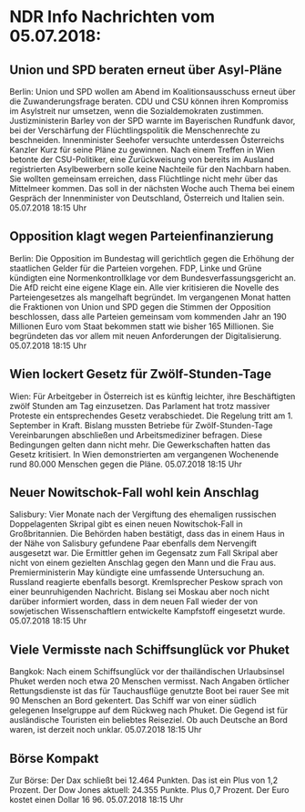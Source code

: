 # NDR Info Nachrichten vom 05.07.2018:


## Union und SPD beraten erneut über Asyl-Pläne
Berlin: Union und SPD wollen am Abend im Koalitionsausschuss erneut über die Zuwanderungsfrage beraten. CDU und CSU können ihren Kompromiss im Asylstreit nur umsetzen, wenn die Sozialdemokraten zustimmen. Justizministerin Barley von der SPD warnte im Bayerischen Rundfunk davor, bei der Verschärfung der Flüchtlingspolitik die Menschenrechte zu beschneiden. Innenminister Seehofer versuchte unterdessen Österreichs Kanzler Kurz für seine Pläne zu gewinnen. Nach einem Treffen in Wien betonte der CSU-Politiker, eine Zurückweisung von bereits im Ausland registrierten Asylbewerbern solle keine Nachteile für den Nachbarn haben. Sie wollten gemeinsam erreichen, dass Flüchtlinge nicht mehr über das Mittelmeer kommen. Das soll in der nächsten Woche auch Thema bei einem Gespräch der Innenminister von Deutschland, Österreich und Italien sein. 05.07.2018 18:15 Uhr 

## Opposition klagt wegen Parteienfinanzierung
Berlin: Die Opposition im Bundestag will gerichtlich gegen die Erhöhung der staatlichen Gelder für die Parteien vorgehen. FDP, Linke und Grüne kündigten eine Normenkontrollklage vor dem Bundesverfassungsgericht an. Die AfD reicht eine eigene Klage ein. Alle vier kritisieren die Novelle des Parteiengesetzes als mangelhaft begründet. Im vergangenen Monat hatten die Fraktionen von Union und SPD gegen die Stimmen der Opposition beschlossen, dass alle Parteien gemeinsam vom kommenden Jahr an 190 Millionen Euro vom Staat bekommen statt wie bisher 165 Millionen. Sie begründeten das vor allem mit neuen Anforderungen der Digitalisierung. 05.07.2018 18:15 Uhr 

## Wien lockert Gesetz für Zwölf-Stunden-Tage
Wien: Für Arbeitgeber in Österreich ist es künftig leichter, ihre Beschäftigten zwölf Stunden am Tag einzusetzen. Das Parlament hat trotz massiver Proteste ein entsprechendes Gesetz verabschiedet. Die Regelung tritt am 1. September in Kraft. Bislang mussten Betriebe für Zwölf-Stunden-Tage Vereinbarungen abschließen und Arbeitsmediziner befragen. Diese Bedingungen gelten dann nicht mehr. Die Gewerkschaften hatten das Gesetz kritisiert. In Wien demonstrierten am vergangenen Wochenende rund 80.000 Menschen gegen die Pläne. 05.07.2018 18:15 Uhr 

## Neuer Nowitschok-Fall wohl kein Anschlag
Salisbury:		Vier Monate nach der Vergiftung des ehemaligen russischen Doppelagenten Skripal gibt es einen neuen Nowitschok-Fall in Großbritannien. Die Behörden haben bestätigt, dass das in einem Haus in der Nähe von Salisbury gefundene Paar ebenfalls dem Nervengift ausgesetzt war. Die Ermittler gehen im Gegensatz zum Fall Skripal aber nicht von einem gezielten Anschlag gegen den Mann und die Frau aus. Premierministerin May kündigte eine umfassende Untersuchung an. Russland reagierte ebenfalls besorgt. Kremlsprecher Peskow sprach von einer beunruhigenden Nachricht. Bislang sei Moskau aber noch nicht darüber informiert worden, dass in dem neuen Fall wieder der von sowjetischen Wissenschaftlern entwickelte Kampfstoff eingesetzt wurde. 05.07.2018 18:15 Uhr 

## Viele Vermisste nach Schiffsunglück vor Phuket
Bangkok: Nach einem Schiffsunglück vor der thailändischen Urlaubsinsel Phuket werden noch etwa 20 Menschen vermisst. Nach Angaben örtlicher Rettungsdienste ist das für Tauchausflüge genutzte Boot bei rauer See mit 90 Menschen an Bord gekentert. Das Schiff war von einer südlich gelegenen Inselgruppe auf dem Rückweg nach Phuket. Die Gegend ist für ausländische Touristen ein beliebtes Reiseziel. Ob auch Deutsche an Bord waren, ist derzeit noch unklar. 05.07.2018 18:15 Uhr 

## Börse Kompakt
Zur Börse: Der Dax schließt bei 12.464 Punkten. Das ist ein Plus von 1,2 Prozent. Der Dow Jones aktuell: 24.355 Punkte. Plus 0,7 Prozent. Der Euro kostet einen Dollar 16 96. 05.07.2018 18:15 Uhr 
